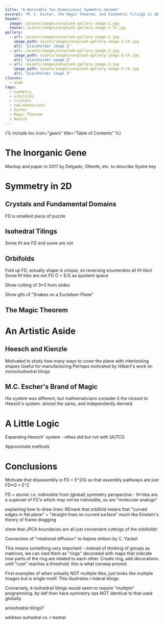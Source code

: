 ```yaml
---
title: "A Derivable Two Dimensional Symmetry Genome"
excerpt: "M. C. Escher, the Magic Theorem, and Isohedral Tilings in 2D."
header:
  image: /assets/images/unsplash-gallery-image-1.jpg
  teaser: assets/images/unsplash-gallery-image-1-th.jpg
gallery:
  - url: /assets/images/unsplash-gallery-image-1.jpg
    image_path: assets/images/unsplash-gallery-image-1-th.jpg
    alt: "placeholder image 1"
  - url: /assets/images/unsplash-gallery-image-2.jpg
    image_path: assets/images/unsplash-gallery-image-2-th.jpg
    alt: "placeholder image 2"
  - url: /assets/images/unsplash-gallery-image-3.jpg
    image_path: assets/images/unsplash-gallery-image-3-th.jpg
    alt: "placeholder image 3"
classes:
  - wide
tags:
  - symmetry
  - orbifolds
  - crystals
  - two-dimensions
  - Escher
  - Magic Theorem
  - Heesch
---
```


{% include toc icon="gears" title="Table of Contents" %}

# The Inorganic Gene

Mackay and paper in 2017 by Delgado, OKeefe, etc. to describe Systre key

# Symmetry in 2D

## Crystals and Fundamental Domains

FD is smallest piece of puzzle

## Isohedral Tilings 

Some IH are FD and some are not

## Orbifolds

Fold up FD, actually shape is unique, so reversing enumerates all IH tiles!
Some IH tiles are not FD
O = E/G as quotient space

Show cutting of 3*3 from slides

Show gifs of "Snakes on a Euclidean Plane"

## The Magic Theorem

# An Artistic Aside

## Heesch and Kienzle

Motivated to study how many ways to cover the plane with interlocking shapes
Useful for manufacturing
Perhaps motivated by Hilbert's work on mono/isohedral tilings

## M.C. Escher's Brand of Magic

His system was different, but mathematicians consider it the closest to Heesch's system. almost the same, and independently derived.

# A Little Logic

Expanding Heesch' system - othes did but not with [A]TCG

Approximate methods

# Conclusions









Motivate that disassembly is FD = E^2/G so that assembly pathways are just FD*G = E^2

FD = atomic i.e. indivisible from (global) symmetry perspective - IH tiles are a superset of FD's which may not be indivisible, so are "molecular analogs"

explaining how to draw lines:
REmark that orbifold means that "curved edges in flat plane" = "straight lines on curved surface" much like Einstein's theory of frame dragging

show that JPCA boundaries are all just convenient cuttings of the orbifolds!

Connection of "rotational diffusion" to Itajime shibori by C. Yackel

<!--
2D Crystallographic Tiling

# Heesch Types
Escher
Heesch Tiles - 28 tiles from certain wallpaper groups

# Fundamental Domains from Orbifolds

Conway's symbols on circles - "shortcut" method to get FD for groups

# Fundamental Domain Tilings

Can find all 46 FDs for groups by making transformations in the plane.

# Non-FD Tilings

The other 47 "molecular" units.

-->

This means something very important - instead of thinking of groups as matrices, we can vied them as "rings" decorated with maps that indicate how parts of the ring are related to each other.  Create ring, add decorations until "cost" reaches a threshold. this is what conway proved.




First examples of when actually NOT multiple tiles, just looks like multiple images but is single motif.
This illustrates r-hderal tilings

Conversely, k-isohedrail tilings would seem to require "multiple" programming. by def then have symmetry ops NOT identical to that used globally.

anisohedral tilings?


address isohedral vs. r-hedral
